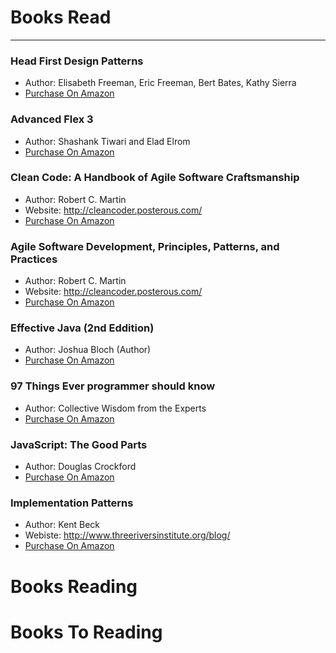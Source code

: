 # Books Read #

* * * *

### Head First Design Patterns ###
* Author: Elisabeth Freeman, Eric Freeman, Bert Bates, Kathy Sierra
* <a href="http://www.amazon.com/First-Design-Patterns-Elisabeth-Freeman/dp/0596007124/ref=sr_1_1?s=books&ie=UTF8&qid=1298636150&sr=1-1">Purchase On Amazon</a>


### Advanced Flex 3 ###
* Author: Shashank Tiwari and Elad Elrom 
* <a href="http://www.amazon.com/AdvancED-Flex-3-Shashank-Tiwari/dp/1430210273/ref=sr_1_1?s=books&ie=UTF8&qid=1298636202&sr=1-1">Purchase On Amazon</a>


### Clean Code: A Handbook of Agile Software Craftsmanship ###
* Author: Robert C. Martin
* Website: http://cleancoder.posterous.com/
* <a href="http://www.amazon.com/Clean-Code-Handbook-Software-Craftsmanship/dp/0132350882">Purchase On Amazon</a>


### Agile Software Development, Principles, Patterns, and Practices ###
* Author: Robert C. Martin
* Website: http://cleancoder.posterous.com/
* <a href="http://www.amazon.com/Software-Development-Principles-Patterns-Practices/dp/0135974445/ref=sr_1_3?s=books&ie=UTF8&qid=1298636232&sr=1-3">Purchase On Amazon</a>


### Effective Java (2nd Eddition) ###
* Author: Joshua Bloch (Author)
* <a href="http://www.amazon.com/Effective-Java-2nd-Joshua-Bloch/dp/0321356683/ref=sr_1_fkmr0_1?ie=UTF8&qid=1298636251&sr=1-1-fkmr0">Purchase On Amazon</a>


### 97 Things Ever programmer should know ###
* Author: Collective Wisdom from the Experts
* <a href="http://www.amazon.com/K-Henneys97-Things-Every-Programmer-Should/dp/B003UPOS9Q/ref=sr_1_fkmr1_3?ie=UTF8&qid=1298636297&sr=1-3-fkmr1">Purchase On Amazon</a>


### JavaScript: The Good Parts ###
* Author: Douglas Crockford
* <a href="http://www.amazon.com/JavaScript-Good-Parts-Douglas-Crockford/dp/0596517742/ref=sr_1_1?s=books&ie=UTF8&qid=1298636355&sr=1-1">Purchase On Amazon</a>


### Implementation Patterns ###
* Author: Kent Beck
* Webiste: http://www.threeriversinstitute.org/blog/
* <a href="http://www.amazon.com/Implementation-Patterns-Kent-Beck/dp/0321413091/ref=sr_1_1?ie=UTF8&s=books&qid=1298636506&sr=1-1">Purchase On Amazon</a>


# Books Reading #


# Books To Reading #
